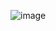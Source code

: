 ![image](https://github.com/ilrexho2011/Project-EULER-Possible-Solutions-Problems-201_to_300/assets/61479363/3ffc48a9-cec5-43d8-90d2-4bd231a249a6)

